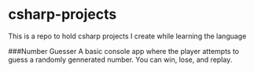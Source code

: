 # csharp-projects
This is a repo to hold csharp projects I create while learning the language

###Number Guesser
A basic console app where the player attempts to guess a randomly gennerated number. You can win, lose, and replay.
